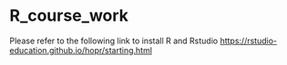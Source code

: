 # R_course_work
Please refer to the following link to install R and Rstudio
https://rstudio-education.github.io/hopr/starting.html
